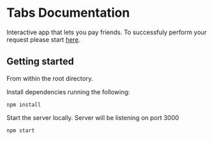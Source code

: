 # Tabs Documentation

Interactive app that lets you pay friends. To successfuly perform your request please start [here](#Getting-started).

## Getting  started


From within the root directory. 

Install dependencies running the following:
```   
npm install
```

Start the server locally. Server will be listening on port 3000 
```
npm start
```
